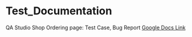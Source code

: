 # Test_Documentation

QA Studio Shop Ordering page: Test Case, Bug Report <a href="https://docs.google.com/document/d/1Jkd_YypjmP2wLcQaKUPz6ZcthY7ULGLU/edit?usp=sharing&ouid=100527676212999202753&rtpof=true&sd=true" target="_blank">Google Docs Link</a>

